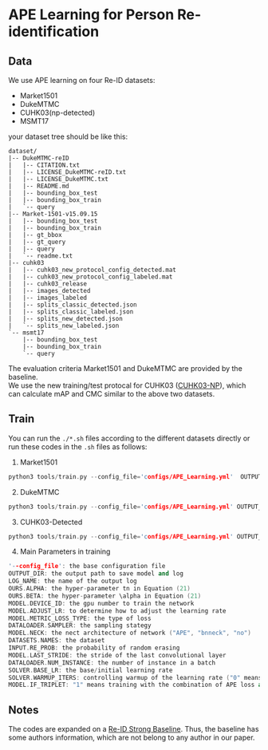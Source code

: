 APE Learning for Person Re-identification
=========

Data
---------
We use APE learning on four Re-ID datasets:    
- Market1501
- DukeMTMC
- CUHK03(np-detected)
- MSMT17

your dataset tree should be like this:

```
dataset/
|-- DukeMTMC-reID
|   |-- CITATION.txt
|   |-- LICENSE_DukeMTMC-reID.txt
|   |-- LICENSE_DukeMTMC.txt
|   |-- README.md
|   |-- bounding_box_test
|   |-- bounding_box_train
|   `-- query
|-- Market-1501-v15.09.15
|   |-- bounding_box_test
|   |-- bounding_box_train
|   |-- gt_bbox
|   |-- gt_query
|   |-- query
|   `-- readme.txt
|-- cuhk03
|   |-- cuhk03_new_protocol_config_detected.mat
|   |-- cuhk03_new_protocol_config_labeled.mat
|   |-- cuhk03_release
|   |-- images_detected
|   |-- images_labeled
|   |-- splits_classic_detected.json
|   |-- splits_classic_labeled.json
|   |-- splits_new_detected.json
|   `-- splits_new_labeled.json
`-- msmt17
    |-- bounding_box_test
    |-- bounding_box_train
    `-- query
```
The evaluation criteria Market1501 and DukeMTMC are provided by the baseline.     
We use the new training/test protocal for CUHK03 ([CUHK03-NP](https://github.com/zhunzhong07/person-re-ranking/tree/master/CUHK03-NP)), which can calculate mAP and CMC similar to the above two datasets.

Train
---------
You can run the `./*.sh` files according to the different datasets directly or run these codes in the `.sh` files as follows:
1. Market1501   

```cpp
python3 tools/train.py --config_file='configs/APE_Learning.yml'  OUTPUT_DIR "/data/Checkpoints/ReID_Strong_BL/Market1501" LOG_NAME "log_test.txt" OURS.ALPHA "20.0" OURS.BETA "0.5" MODEL.DEVICE_ID "'0'" MODEL.ADJUST_LR "off"   MODEL.METRIC_LOSS_TYPE "ours" DATALOADER.SAMPLER "ours" MODEL.NECK "APE" DATASETS.NAMES "'market1501'"  INPUT.RE_PROB "0.7"  MODEL.LAST_STRIDE "1" DATALOADER.NUM_INSTANCE "8" SOLVER.BASE_LR "3.5e-4" SOLVER.WARMUP_ITERS "0" MODEL.IF_TRIPLET "no"
```

2. DukeMTMC   

```cpp
python3 tools/train.py --config_file='configs/APE_Learning.yml' OUTPUT_DIR "/data/Checkpoints/ReID_Strong_BL/Duke" LOG_NAME "log_test.txt" OURS.ALPHA "18.0" OURS.BETA "0.5" MODEL.DEVICE_ID "'1'" MODEL.ADJUST_LR "off" MODEL.METRIC_LOSS_TYPE "ours" DATALOADER.SAMPLER "ours" MODEL.NECK "APE" DATASETS.NAMES "'dukemtmc'"  INPUT.RE_PROB "0.5"  MODEL.LAST_STRIDE "1" DATALOADER.NUM_INSTANCE "8" SOLVER.BASE_LR "3.5e-4" SOLVER.WARMUP_ITERS "0" MODEL.IF_TRIPLET "no"
```

3. CUHK03-Detected    

```cpp
python3 tools/train.py --config_file='configs/APE_Learning.yml' OUTPUT_DIR "/data/Checkpoints/ReID_Strong_BL/cuhk03" LOG_NAME "log_test.txt" OURS.ALPHA "8.0" OURS.BETA "0.5" MODEL.DEVICE_ID "'1'" MODEL.ADJUST_LR "off" MODEL.METRIC_LOSS_TYPE "ours" DATALOADER.SAMPLER "ours" MODEL.NECK "APE" DATASETS.NAMES "'cuhk03'"  INPUT.RE_PROB "0.5"  MODEL.LAST_STRIDE "1" DATALOADER.NUM_INSTANCE "8" SOLVER.BASE_LR "3.5e-4" SOLVER.WARMUP_ITERS "0" MODEL.IF_TRIPLET "no"
```

4. Main Parameters in training
```cpp
'--config_file': the base configuration file
OUTPUT_DIR: the output path to save model and log
LOG_NAME: the name of the output log
OURS.ALPHA: the hyper-parameter tn in Equation (21)
OURS.BETA: the hyper-parameter \alpha in Equation (21)
MODEL.DEVICE_ID: the gpu number to train the network
MODEL.ADJUST_LR: to determine how to adjust the learning rate
MODEL.METRIC_LOSS_TYPE: the type of loss
DATALOADER.SAMPLER: the sampling stategy
MODEL.NECK: the nect architecture of network ("APE", "bnneck", "no")
DATASETS.NAMES: the dataset
INPUT.RE_PROB: the probability of random erasing
MODEL.LAST_STRIDE: the stride of the last convolutional layer
DATALOADER.NUM_INSTANCE: the number of instance in a batch
SOLVER.BASE_LR: the base/initial learning rate
SOLVER.WARMUP_ITERS: controlling warmup of the learning rate ("0" means no warmup)
MODEL.IF_TRIPLET: "1" means training with the combination of APE loss and triplet loss; "0" means training with the individual APE loss
```

Notes
---------
The codes are expanded on a [Re-ID Strong Baseline](https://github.com/michuanhaohao/reid-strong-baseline). Thus, the baseline has some authors information, which are not belong to any author in our paper.
